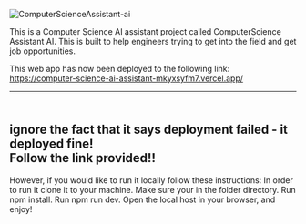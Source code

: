 ![ComputerScienceAssistant-ai](https://www.iimtindia.net/Blog/wp-content/uploads/2021/05/Machine-Learning.jpg)

This is a Computer Science AI assistant project called ComputerScience Assistant AI. This is built to help engineers trying to get into the field and get job opportunities.

This web app has now been deployed to the following link: https://computer-science-ai-assistant-mkyxsyfm7.vercel.app/

---------------------------------------------------------------------------
<br>**ignore the fact that it says deployment failed - it deployed fine!**
<br>**Follow the link provided!!**
---------------------------------------------------------------------------

However, if you would like to run it locally follow these instructions:
In order to run it clone it to your machine.
Make sure your in the folder directory.
Run npm install.
Run npm run dev.
Open the local host in your browser, and enjoy!
